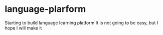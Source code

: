 # language-plarform
Starting to build language learning platform 
It is not going to be easy, but I hope I will make it























